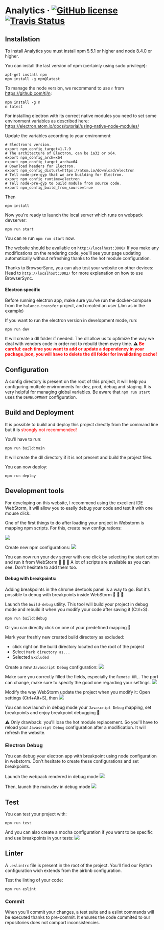 # Analytics &middot; [![GitHub license](https://img.shields.io/badge/License-CECILL%202.1-blue.svg)](https://github.com/MorpheoOrg/morpheo-analytics/blob/master/LICENSE) [![Travis Status](https://www.travis-ci.org/MorpheoOrg/morpheo-analytics.svg?branch=master)](https://www.travis-ci.org/MorpheoOrg/morpheo-analytics)

## Installation

To install Analytics you must install npm 5.5.1 or higher and node 8.4.0 or higher.

You can install the last version of npm (certainly using sudo privilege):
```
apt-get install npm
npm install -g npm@latest
```

To manage the node version, we recommand to use `n` from https://github.com/tj/n:
```
npm install -g n
n latest
```

For installing electron with its correct native modules you need to set some environment variables as described here:
https://electron.atom.io/docs/tutorial/using-native-node-modules/

Update the variables according to your environment:
```shell
# Electron's version.
export npm_config_target=1.7.9
# The architecture of Electron, can be ia32 or x64.
export npm_config_arch=x64
export npm_config_target_arch=x64
# Download headers for Electron.
export npm_config_disturl=https://atom.io/download/electron
# Tell node-pre-gyp that we are building for Electron.
export npm_config_runtime=electron
# Tell node-pre-gyp to build module from source code.
export npm_config_build_from_source=true
```
Then
```shell
npm install
```

Now you're ready to launch the local server which runs on webpack devserver:

```shell
npm run start
```

You can re run `npm run start` now.

The website should be available on `http://localhost:3000/`
If you make any modifications on the rendering code, you'll see your page updating automatically without refreshing thanks to the hot module configuration.

Thanks to BrowserSync, you can also test your website on other devices:
Head to `http://localhost:3002/` for more explanation on how to use BrowserSync.

#### Electron specific

Before running electron app, make sure you've run the docker-compose from the `balance-transfer` project, and created an user (Jim as in the example)

If you want to run the electron version in development mode, run:

```shell
npm run dev
```

It will create a dll folder if needed.
The dll allow us to optimize the way we deal with vendors code in order not to rebuild them every time.
:warning: **<span style="color:red">Be careful: each time you want to add or update a dependency in your package.json, you will have to delete the dll folder for invalidating cache!</span>**


## Configuration

A config directory is present on the root of this project, it will help you configuring multiple environments for dev, prod, debug and staging. 
It is very helpful for managing global variables.
Be aware that `npm run start` uses the `DEVELOPMENT` configuration.

## Build and Deployment

It is possible to build and deploy this project directly from the command line but it is <span style="color:red">strongly not recommended!</span>

You'll have to run:
```shell
npm run build:main
```
It will create the dll directory if it is not present and build the project files.

You can now deploy:
```shell
npm run deploy
```


## Development tools

For developing on this website, I recommend using the excellent IDE  WebStorm, it will allow you to easily debug your code and test it with one mouse click.

One of the first things to do after loading your project in Webstorm is mapping npm scripts.
For this, create new configurations:

<img src="./assets/img/new configurations.png" />

Create new npm configurations:
<img src="./assets/img/npm configurations.png" />

You can now run your dev server with one click by selecting the start option and run it from WebStorm :tada: :tada: :tada:
A lot of scripts are available as you can see. Don't hesitate to add them too.

#### Debug with breakpoints:

Adding breakpoints in the chrome devtools panel is a way to go.
But it's possible to debug with breakpoints inside WebStorm :tada: :tada: :tada:

Launch the `build-debug` utility. This tool will build your project in debug mode and rebuild it when you modify your code after saving it (Ctrl+S).
```shell
npm run build:debug
```
Or you can directly click on one of your predefined mapping :rocket:

Mark your freshly new created build directory as excluded:
- click right on the build directory located on the root of the project
- Select `Mark directory as...`
- Selected `Excluded`

Create a new `Javascript Debug` configuration:
<img src="./assets/img/config debug.png" />

Make sure you correctly filled the fields, especially the `Remote URL`. The port can change, make sure to specify the good one regarding your settings.
<img src="./assets/img/port.png"/>

Modify the way WebStorm update the project when you modify it:
Open settings (Ctrl+Alt+S), then
<img src="./assets/img/config no reload.png"/>

You can now launch in debug mode your `Javascript Debug` mapping, set breakpoints and enjoy breakpoint debugging :tada:

:warning: Only drawback: you'll lose the hot module replacement.
So you'll have to reload your `Javascript Debug` configuration after a modification.
It will refresh the website.

### Electron Debug

You can debug your electron app with breakpoint using node configuration in webstorm.
Don't hesitate to create these configurations and set breakpoints.

Launch the webpack rendered in debug mode
<img src="./assets/img/debug_electron_webpack.png">

Then, launch the main.dev in debug mode
<img src="./assets/img/debug_electron_main.png">

## Test

You can test your project with:
```shell
npm run test
```

And you can also create a mocha configuration if you want to be specific and use breakpoints in your tests:
<img src="./assets/img/config test.png" />

## Linter   

A `.eslintrc` file is present in the root of the project.
You'll find our Rythm configuration wich extends from the airbnb configuration.

Test the linting of your code:
```shell
npm run eslint
```

### Commit

When you'll commit your changes, a test suite and a eslint commands will be executed thanks to pre-commit.
It ensures the code commited to our repositories does not comport inconsistencies.

